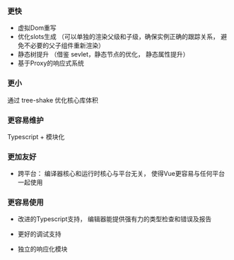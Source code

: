### 更快
* 虚拟Dom重写
* 优化slots生成 （可以单独的渲染父级和子级，确保实例正确的跟踪关系， 避免不必要的父子组件重新渲染）
* 静态树提升 （借鉴 sevlet，静态节点的优化， 静态属性提升）
* 基于Proxy的响应式系统

### 更小

通过 tree-shake 优化核心库体积

### 更容易维护
Typescript + 模块化

### 更加友好

* 跨平台： 编译器核心和运行时核心与平台无关， 使得Vue更容易与任何平台一起使用

### 更容易使用

* 改进的Typescript支持， 编辑器能提供强有力的类型检查和错误及报告

* 更好的调试支持

* 独立的响应化模块